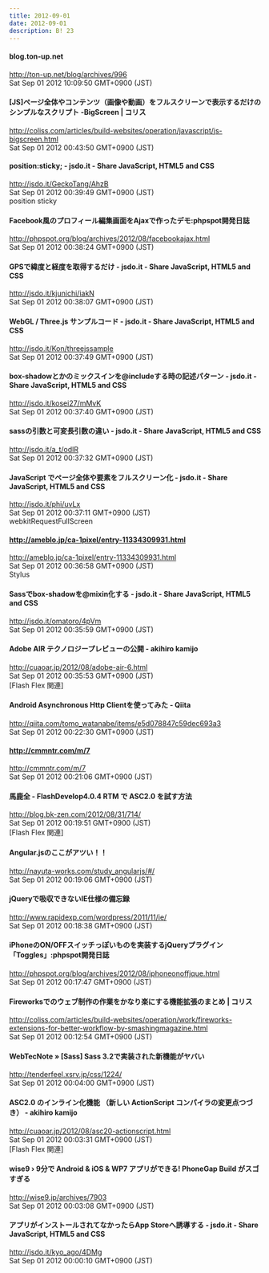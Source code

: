 ```yaml
---
title: 2012-09-01
date: 2012-09-01
description: B! 23
---
```


#### blog.ton-up.net
http://ton-up.net/blog/archives/996<br>
Sat Sep 01 2012 10:09:50 GMT+0900 (JST)<br>


####   [JS]ページ全体やコンテンツ（画像や動画）をフルスクリーンで表示するだけのシンプルなスクリプト -BigScreen | コリス
http://coliss.com/articles/build-websites/operation/javascript/js-bigscreen.html<br>
Sat Sep 01 2012 00:43:50 GMT+0900 (JST)<br>


#### position:sticky; - jsdo.it - Share JavaScript, HTML5 and CSS
http://jsdo.it/GeckoTang/AhzB<br>
Sat Sep 01 2012 00:39:49 GMT+0900 (JST)<br>
position sticky


#### Facebook風のプロフィール編集画面をAjaxで作ったデモ:phpspot開発日誌
http://phpspot.org/blog/archives/2012/08/facebookajax.html<br>
Sat Sep 01 2012 00:38:24 GMT+0900 (JST)<br>


#### GPSで緯度と経度を取得するだけ - jsdo.it - Share JavaScript, HTML5 and CSS
http://jsdo.it/kjunichi/iakN<br>
Sat Sep 01 2012 00:38:07 GMT+0900 (JST)<br>


#### WebGL / Three.js サンプルコード - jsdo.it - Share JavaScript, HTML5 and CSS
http://jsdo.it/Kon/threejssample<br>
Sat Sep 01 2012 00:37:49 GMT+0900 (JST)<br>


#### box-shadowとかのミックスインを@includeする時の記述パターン - jsdo.it - Share JavaScript, HTML5 and CSS
http://jsdo.it/kosei27/mMvK<br>
Sat Sep 01 2012 00:37:40 GMT+0900 (JST)<br>


#### sassの引数と可変長引数の違い - jsdo.it - Share JavaScript, HTML5 and CSS
http://jsdo.it/a_t/odlR<br>
Sat Sep 01 2012 00:37:32 GMT+0900 (JST)<br>


#### JavaScript でページ全体や要素をフルスクリーン化 - jsdo.it - Share JavaScript, HTML5 and CSS
http://jsdo.it/phi/uvLx<br>
Sat Sep 01 2012 00:37:11 GMT+0900 (JST)<br>
webkitRequestFullScreen


#### http://ameblo.jp/ca-1pixel/entry-11334309931.html
http://ameblo.jp/ca-1pixel/entry-11334309931.html<br>
Sat Sep 01 2012 00:36:58 GMT+0900 (JST)<br>
Stylus


#### Sassでbox-shadowを@mixin化する - jsdo.it - Share JavaScript, HTML5 and CSS
http://jsdo.it/omatoro/4pVm<br>
Sat Sep 01 2012 00:35:59 GMT+0900 (JST)<br>


#### Adobe AIR テクノロジープレビューの公開 - akihiro kamijo
http://cuaoar.jp/2012/08/adobe-air-6.html<br>
Sat Sep 01 2012 00:35:53 GMT+0900 (JST)<br>
[Flash Flex 関連]


#### Android Asynchronous Http Clientを使ってみた - Qiita
http://qiita.com/tomo_watanabe/items/e5d078847c59dec693a3<br>
Sat Sep 01 2012 00:22:30 GMT+0900 (JST)<br>


#### http://cmmntr.com/m/7
http://cmmntr.com/m/7<br>
Sat Sep 01 2012 00:21:06 GMT+0900 (JST)<br>


#### 馬鹿全 - FlashDevelop4.0.4 RTM で ASC2.0 を試す方法
http://blog.bk-zen.com/2012/08/31/714/<br>
Sat Sep 01 2012 00:19:51 GMT+0900 (JST)<br>
[Flash Flex 関連]


#### Angular.jsのここがアツい！！
http://nayuta-works.com/study_angularjs/#/<br>
Sat Sep 01 2012 00:19:06 GMT+0900 (JST)<br>


####  jQueryで吸収できないIE仕様の備忘録
http://www.rapidexp.com/wordpress/2011/11/ie/<br>
Sat Sep 01 2012 00:18:38 GMT+0900 (JST)<br>


#### iPhoneのON/OFFスイッチっぽいものを実装するjQueryプラグイン「Toggles」:phpspot開発日誌
http://phpspot.org/blog/archives/2012/08/iphoneonoffjque.html<br>
Sat Sep 01 2012 00:17:47 GMT+0900 (JST)<br>


####   Fireworksでのウェブ制作の作業をかなり楽にする機能拡張のまとめ | コリス
http://coliss.com/articles/build-websites/operation/work/fireworks-extensions-for-better-workflow-by-smashingmagazine.html<br>
Sat Sep 01 2012 00:12:54 GMT+0900 (JST)<br>


#### WebTecNote » [Sass] Sass 3.2で実装された新機能がヤバい
http://tenderfeel.xsrv.jp/css/1224/<br>
Sat Sep 01 2012 00:04:00 GMT+0900 (JST)<br>


#### ASC2.0 のインライン化機能 （新しい ActionScript コンパイラの変更点つづき） - akihiro kamijo
http://cuaoar.jp/2012/08/asc20-actionscript.html<br>
Sat Sep 01 2012 00:03:31 GMT+0900 (JST)<br>
[Flash Flex 関連]


#### wise9 › 9分で Android & iOS & WP7 アプリができる! PhoneGap Build がスゴすぎる
http://wise9.jp/archives/7903<br>
Sat Sep 01 2012 00:03:08 GMT+0900 (JST)<br>


#### アプリがインストールされてなかったらApp Storeへ誘導する - jsdo.it - Share JavaScript, HTML5 and CSS
http://jsdo.it/kyo_ago/4DMg<br>
Sat Sep 01 2012 00:00:10 GMT+0900 (JST)<br>



